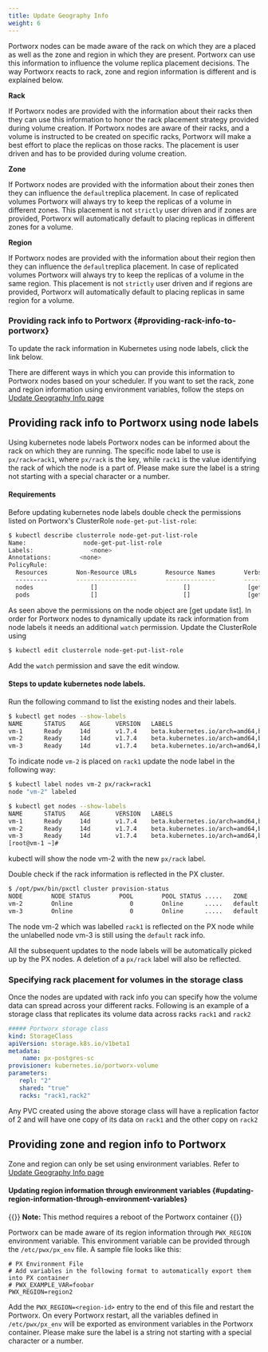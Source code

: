 ```yaml
---
title: Update Geography Info
weight: 6
---
```


Portworx nodes can be made aware of the rack on which they are a placed as well as the zone and region in which they are present. Portworx can use this information to influence the volume replica placement decisions. The way Portworx reacts to rack, zone and region information is different and is explained below.

**Rack**

If Portworx nodes are provided with the information about their racks then they can use this information to honor the rack placement strategy provided during volume creation. If Portworx nodes are aware of their racks, and a volume is instructed to be created on specific racks, Portworx will make a best effort to place the replicas on those racks. The placement is user driven and has to be provided during volume creation.

**Zone**

If Portworx nodes are provided with the information about their zones then they can influence the `default`replica placement. In case of replicated volumes Portworx will always try to keep the replicas of a volume in different zones. This placement is not `strictly` user driven and if zones are provided, Portworx will automatically default to placing replicas in different zones for a volume.

**Region**

If Portworx nodes are provided with the information about their region then they can influence the `default`replica placement. In case of replicated volumes Portworx will always try to keep the replicas of a volume in the same region. This placement is not `strictly` user driven and if regions are provided, Portworx will automatically default to placing replicas in same region for a volume.

### Providing rack info to Portworx {#providing-rack-info-to-portworx}

To update the rack information in Kubernetes using node labels, click the link below.

There are different ways in which you can provide this information to Portworx nodes based on your scheduler. If you want to set the rack, zone and region information using environment variables, follow the steps on [Update Geography Info page](/portworx-install-with-kubernetes/operate-and-maintain-on-kubernetes/update-portworx-geography-info)

## Providing rack info to Portworx using node labels

Using kubernetes node labels Portworx nodes can be informed about the rack on which they are running. The specific node label to use is ``px/rack=rack1``, where ``px/rack`` is the key, while ``rack1`` is the value identifying the rack of which the node is a part of.
Please make sure the label is a string not starting with a special character or a number.

#### Requirements
Before updating kubernetes node labels double check the permissions listed on Portworx's ClusterRole `node-get-put-list-role`:

```bash
$ kubectl describe clusterrole node-get-put-list-role
Name:                node-get-put-list-role
Labels:                <none>
Annotations:        <none>
PolicyRule:
  Resources        Non-Resource URLs        Resource Names        Verbs
  ---------        -----------------        --------------        -----
  nodes                []                        []                [get update list]
  pods                 []                        []                [get list]
```
As seen above the permissions on the node object are [get update list]. In order for Portworx nodes to dynamically update its rack information from node labels it needs an additional ``watch`` permission. Update the ClusterRole using

```bash
$ kubectl edit clusterrole node-get-put-list-role
```
Add the ``watch`` permission and save the edit window.

#### Steps to update kubernetes node labels.

Run the following command to list the existing nodes and their labels.

```bash
$ kubectl get nodes --show-labels
NAME      STATUS    AGE       VERSION   LABELS
vm-1      Ready     14d       v1.7.4    beta.kubernetes.io/arch=amd64,beta.kubernetes.io/os=linux,kubernetes.io/hostname=vm-1,node-role.kubernetes.io/master=
vm-2      Ready     14d       v1.7.4    beta.kubernetes.io/arch=amd64,beta.kubernetes.io/os=linux,kubernetes.io/hostname=vm-2
vm-3      Ready     14d       v1.7.4    beta.kubernetes.io/arch=amd64,beta.kubernetes.io/os=linux,kubernetes.io/hostname=vm-3
```

To indicate node ``vm-2`` is placed on ``rack1`` update the node label in the following way:

```bash
$ kubectl label nodes vm-2 px/rack=rack1
node "vm-2" labeled

$ kubectl get nodes --show-labels
NAME      STATUS    AGE       VERSION   LABELS
vm-1      Ready     14d       v1.7.4    beta.kubernetes.io/arch=amd64,beta.kubernetes.io/os=linux,kubernetes.io/hostname=vm-1,node-role.kubernetes.io/master=
vm-2      Ready     14d       v1.7.4    beta.kubernetes.io/arch=amd64,beta.kubernetes.io/os=linux,kubernetes.io/hostname=vm-2,px/rack=rack1
vm-3      Ready     14d       v1.7.4    beta.kubernetes.io/arch=amd64,beta.kubernetes.io/os=linux,kubernetes.io/hostname=vm-3
[root@vm-1 ~]#

```
kubectl will show the node vm-2 with the new ``px/rack`` label.

Double check  if the rack information is reflected in the PX cluster.

```bash
$ /opt/pwx/bin/pxctl cluster provision-status
NODE        NODE STATUS        POOL        POOL STATUS .....   ZONE           REGION        RACK
vm-2        Online                0        Online      .....   default        default       rack1
vm-3        Online                0        Online      .....   default        default       default

```
The node vm-2 which was labelled ``rack1`` is reflected on the PX node while the unlabelled node vm-3 is still using the ``default`` rack info.

All the subsequent updates to the node labels will be automatically picked up by the PX nodes. A deletion of a ``px/rack`` label will also be reflected.

### Specifying rack placement for volumes in the storage class

Once the nodes are updated with rack info you can specify how the volume data can spread across your different racks. Following is an example of a storage class that replicates its volume data across racks `rack1` and `rack2`

```yaml
##### Portworx storage class
kind: StorageClass
apiVersion: storage.k8s.io/v1beta1
metadata:
    name: px-postgres-sc
provisioner: kubernetes.io/portworx-volume
parameters:
   repl: "2"
   shared: "true"
   racks: "rack1,rack2"
```

Any PVC created using the above storage class will have a replication factor of 2 and will have one copy of its data on `rack1` and the other copy on `rack2`

## Providing zone and region info to Portworx

Zone and region can only be set using environment variables. Refer to [Update Geography Info page](/portworx-install-with-kubernetes/operate-and-maintain-on-kubernetes/update-portworx-geography-info)

#### Updating region information through environment variables {#updating-region-information-through-environment-variables}

{{<info>}}
**Note:** This method requires a reboot of the Portworx container
{{</info>}}

Portworx can be made aware of its region information through `PWX_REGION` environment variable. This environment variable can be provided through the `/etc/pwx/px_env` file. A sample file looks like this:

```text
# PX Environment File
# Add variables in the following format to automatically export them into PX container
# PWX_EXAMPLE_VAR=foobar
PWX_REGION=region2
```

Add the `PWX_REGION=<region-id>` entry to the end of this file and restart the Portworx. On every Portworx restart, all the variables defined in `/etc/pwx/px_env` will be exported as environment variables in the Portworx container. Please make sure the label is a string not starting with a special character or a number.
